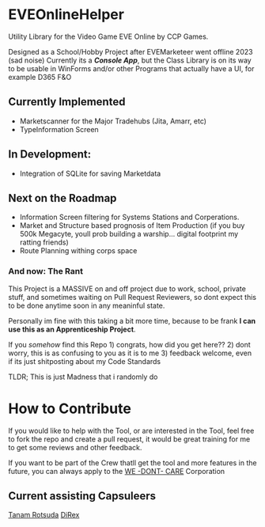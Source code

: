 # EVEOnlineHelper
Utility Library for the Video Game EVE Online by CCP Games.

Designed as a School/Hobby Project after EVEMarketeer went offline 2023 (sad noise)
Currently its a ***Console App***, but the Class Library is on its way to be usable in WinForms and/or other Programs that actually have a UI, for example D365 F&O

## Currently Implemented
- Marketscanner for the Major Tradehubs (Jita, Amarr, etc)
- TypeInformation Screen

## In Development:
- Integration of SQLite for saving Marketdata

## Next on the Roadmap
- Information Screen filtering for Systems Stations and Corperations.
- Market and Structure based prognosis of Item Production (if you buy 500k Megacyte, youll prob building a warship... digital footprint my ratting friends)
- Route Planning withing corps space

### And now: The Rant
This Project is a MASSIVE on and off project due to work, school, private stuff, and sometimes waiting on Pull Request Reviewers, so dont expect this to be done anytime soon in any meaninful state.

Personally im fine with this taking a bit more time, because to be frank **I can use this as an Apprenticeship Project**.

If you *somehow* find this Repo 1) congrats, how did you get here?? 2) dont worry, this is as confusing to you as it is to me 3) feedback welcome, even if its just shitposting about my Code Standards

TLDR;
This is just Madness that i randomly do

# How to Contribute
If you would like to help with the Tool, or are interested in the Tool, feel free to fork the repo and create a pull request, it would be great training for me to get some reviews and other feedback.

If you want to be part of the Crew thatll get the tool and more features in the future, you can always apply to the [WE -DONT- CARE](https://evewho.com/corporation/98588072) Corporation

## Current assisting Capsuleers
[Tanam Rotsuda](https://evewho.com/character/2115481082)
[DiRex](https://evewho.com/character/2118117080)